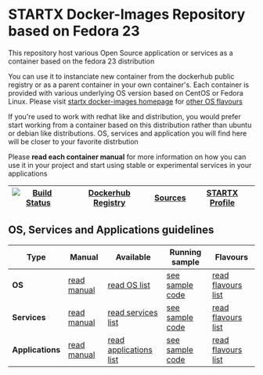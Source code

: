 # STARTX Docker-Images Repository based on Fedora 23

This repository host various Open Source application or services as a container based on the fedora 23 distribution

You can use it to instanciate new container from the dockerhub public registry 
or as a parent container in your own container's. 
Each container is provided with various underlying OS version based on CentOS or 
Fedora Linux. Please visit [startx docker-images homepage](https://github.com/startxfr/docker-images/)
for [other OS flavours](https://github.com/startxfr/docker-images/OS#container-flavours)

If you're used to work with redhat like and distribution, you would prefer start working
from a container based on this distribution rather than ubuntu or debian like distributions.
OS, services and application you will find here will be closer to your favorite distrbution

Please **read each container manual** for more information on how you can use it in 
your project and start using stable or experimental services in your applications

| [![Build Status](https://travis-ci.org/startxfr/docker-images.svg?branch=fc23)](https://travis-ci.org/startxfr/docker-images) | [Dockerhub Registry](https://hub.docker.com/r/startx) | [Sources](https://github.com/startxfr/docker-images/)             | [STARTX Profile](https://github.com/startxfr) | 
|-------------------------------------------------------------------------------------------------------------------|-------------------------------------------------------|-------------------------------------------------------------------|-----------------------------------------------|

## OS, Services and Applications guidelines

| Type             | Manual                      | Available                                                 | Running sample                                                  | Flavours
|------------------|-----------------------------|-----------------------------------------------------------|-----------------------------------------------------------------|------------------------------------------------------|
| **OS**           | [read manual](OS)           | [read OS list](OS#container-flavours)                     | [see sample code](OS#running-from-dockerhub-registry)           | [read flavours list](OS#container-flavours)          |
| **Services**     | [read manual](Services)     | [read services list](Services#container-flavours)         | [see sample code](Services#running-from-dockerhub-registry)     | [read flavours list](Services#container-flavours)    |
| **Applications** | [read manual](Applications) | [read applications list](Applications#container-flavours) | [see sample code](Applications#running-from-dockerhub-registry) | [read flavours list](Applications#container-flavours)|
